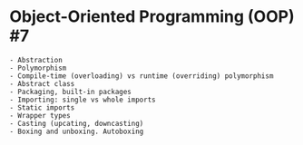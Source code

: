 # Object-Oriented Programming (OOP) #7

    - Abstraction
    - Polymorphism
    - Compile-time (overloading) vs runtime (overriding) polymorphism
    - Abstract class
    - Packaging, built-in packages
    - Importing: single vs whole imports
    - Static imports
    - Wrapper types
    - Casting (upcating, downcasting)
    - Boxing and unboxing. Autoboxing